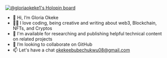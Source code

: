 [![@gloriaokeke1's Holopin board](https://holopin.me/gloriaokeke1)](https://holopin.io/@gloriaokeke1)


- 👋 Hi, I’m Gloria Okeke
- 👩‍💻 I love coding, being creative and writing about web3, Blockchain, NFTs, and Cryptos
- 🧡 I'm available for researching and publishing helpful technical content on related projects 
- 🚀 I’m looking to collaborate on GitHub
- 📫 Let's have a chat okekeebubechukwu08@gmail.com

<!---
GloriaOkeke/GloriaOkeke is a ✨ special ✨ repository because its `README.md` (this file) appears on your GitHub profile.
You can click the Preview link to take a look at your changes.
--->
